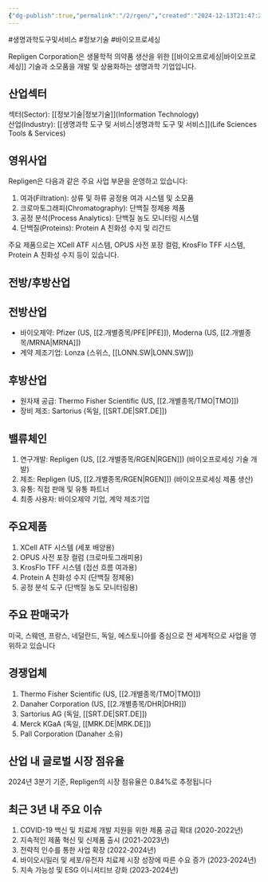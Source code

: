 ```yaml
---
{"dg-publish":true,"permalink":"/2/rgen/","created":"2024-12-13T21:47:21.512+09:00","updated":"2025-07-29T21:37:05.119+09:00"}
---
```


#생명과학도구및서비스 #정보기술 #바이오프로세싱


Repligen Corporation은 생물학적 의약품 생산을 위한 [[바이오프로세싱\|바이오프로세싱]] 기술과 소모품을 개발 및 상용화하는 생명과학 기업입니다.

## 산업섹터

섹터(Sector): [[정보기술\|정보기술]](Information Technology)  
산업(Industry): [[생명과학 도구 및 서비스\|생명과학 도구 및 서비스]](Life Sciences Tools & Services)

## 영위사업

Repligen은 다음과 같은 주요 사업 부문을 운영하고 있습니다:

1. 여과(Filtration): 상류 및 하류 공정용 여과 시스템 및 소모품
2. 크로마토그래피(Chromatography): 단백질 정제용 제품
3. 공정 분석(Process Analytics): 단백질 농도 모니터링 시스템
4. 단백질(Proteins): Protein A 친화성 수지 및 리간드

주요 제품으로는 XCell ATF 시스템, OPUS 사전 포장 컬럼, KrosFlo TFF 시스템, Protein A 친화성 수지 등이 있습니다.

## 전방/후방산업

## 전방산업

- 바이오제약: Pfizer (US, [[2.개별종목/PFE\|PFE]]), Moderna (US, [[2.개별종목/MRNA\|MRNA]])
- 계약 제조기업: Lonza (스위스, [[LONN.SW\|LONN.SW]])

## 후방산업

- 원자재 공급: Thermo Fisher Scientific (US, [[2.개별종목/TMO\|TMO]])
- 장비 제조: Sartorius (독일, [[SRT.DE\|SRT.DE]])

## 밸류체인

1. 연구개발: Repligen (US, [[2.개별종목/RGEN\|RGEN]]) (바이오프로세싱 기술 개발)
2. 제조: Repligen (US, [[2.개별종목/RGEN\|RGEN]]) (바이오프로세싱 제품 생산)
3. 유통: 직접 판매 및 유통 파트너
4. 최종 사용자: 바이오제약 기업, 계약 제조기업

## 주요제품

1. XCell ATF 시스템 (세포 배양용)
2. OPUS 사전 포장 컬럼 (크로마토그래피용)
3. KrosFlo TFF 시스템 (접선 흐름 여과용)
4. Protein A 친화성 수지 (단백질 정제용)
5. 공정 분석 도구 (단백질 농도 모니터링용)

## 주요 판매국가

미국, 스웨덴, 프랑스, 네덜란드, 독일, 에스토니아를 중심으로 전 세계적으로 사업을 영위하고 있습니다

## 경쟁업체

1. Thermo Fisher Scientific (US, [[2.개별종목/TMO\|TMO]])
2. Danaher Corporation (US, [[2.개별종목/DHR\|DHR]])
3. Sartorius AG (독일, [[SRT.DE\|SRT.DE]])
4. Merck KGaA (독일, [[MRK.DE\|MRK.DE]])
5. Pall Corporation (Danaher 소유)

## 산업 내 글로벌 시장 점유율

2024년 3분기 기준, Repligen의 시장 점유율은 0.84%로 추정됩니다

## 최근 3년 내 주요 이슈

1. COVID-19 백신 및 치료제 개발 지원을 위한 제품 공급 확대 (2020-2022년)
2. 지속적인 제품 혁신 및 신제품 출시 (2021-2023년)
3. 전략적 인수를 통한 사업 확장 (2022-2024년)
4. 바이오시밀러 및 세포/유전자 치료제 시장 성장에 따른 수요 증가 (2023-2024년)
5. 지속 가능성 및 ESG 이니셔티브 강화 (2023-2024년)